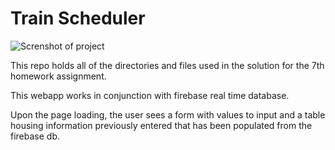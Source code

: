 # Train Scheduler

![Screnshot of project](assets/images/READMEscreenShot.png)

This repo holds all of the directories and files used in the solution for the 7th homework assignment.

This webapp works in conjunction with firebase real time database.

Upon the page loading, the user sees a form with values to input and a table housing information previously entered that has been populated from the firebase db.